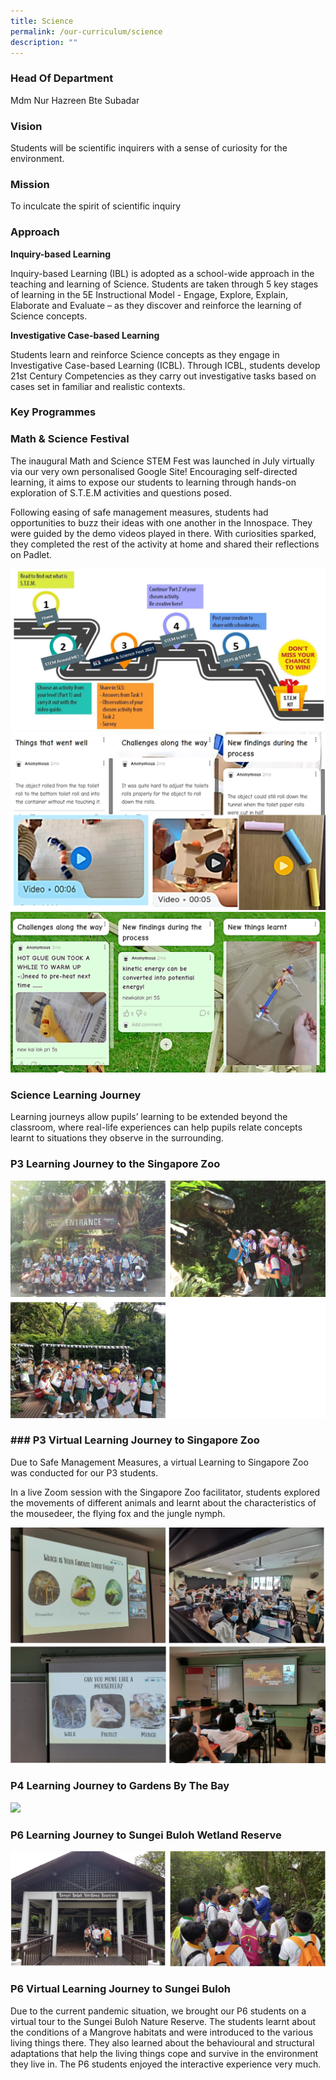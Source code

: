 ```yaml
---
title: Science
permalink: /our-curriculum/science
description: ""
---
```

### Head Of Department  

Mdm Nur Hazreen Bte Subadar  


### Vision

Students will be scientific inquirers with a sense of curiosity for the environment.

### Mission

To inculcate the spirit of scientific inquiry

  

### Approach

**Inquiry-based Learning**

Inquiry-based Learning (IBL) is adopted as a school-wide approach in the teaching and learning of Science. Students are taken through 5 key stages of learning in the 5E Instructional Model - Engage, Explore, Explain, Elaborate and Evaluate – as they discover and reinforce the learning of Science concepts.  

  

**Investigative Case-based Learning**

Students learn and reinforce Science concepts as they engage in Investigative Case-based Learning (ICBL). Through ICBL, students develop 21st Century Competencies as they carry out investigative tasks based on cases set in familiar and realistic contexts.  

  

### Key Programmes

### Math & Science Festival

The inaugural Math and Science STEM Fest was launched in July virtually via our very own personalised Google Site! Encouraging self-directed learning, it aims to expose our students to learning through hands-on exploration of S.T.E.M activities and questions posed.  


Following easing of safe management measures, students had opportunities to buzz their ideas with one another in the Innospace. They were guided by the demo videos played in there. With curiosities sparked, they completed the rest of the activity at home and shared their reflections on Padlet.

![](/images/Picture1-1.png)
![](/images/science2.png)
![](/images/science3.png)

### Science Learning Journey

Learning journeys allow pupils’ learning to be extended beyond the classroom, where real-life experiences can help pupils relate concepts learnt to situations they observe in the surrounding.

  

### P3 Learning Journey to the Singapore Zoo

![](/images/zoo.png)

### ### P3 Virtual Learning Journey to Singapore Zoo
  
Due to Safe Management Measures, a virtual Learning to Singapore Zoo was conducted for our P3 students. 

In a live Zoom session with the Singapore Zoo facilitator, students explored the movements of different animals and learnt about the characteristics of the mousedeer, the flying fox and the jungle nymph.

![](/images/virtual%20zoo.png)

### P4 Learning Journey to Gardens By The Bay

![](/images/gbtb.png)

### P6 Learning Journey to Sungei Buloh Wetland Reserve

![](/images/P6%20sungei%20buloh.png)

### P6 Virtual Learning Journey to Sungei Buloh

Due to the current pandemic situation, we brought our P6 students on a virtual tour to the Sungei Buloh Nature Reserve. The students learnt about the conditions of a Mangrove habitats and were introduced to the various living things there. They also learned about the behavioural and structural adaptations that help the living things cope and survive in the environment they live in. The P6 students enjoyed the interactive experience very much.